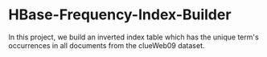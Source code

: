 # HBase-Frequency-Index-Builder
In this project, we build an inverted index table which has the unique term's occurrences in all documents from the clueWeb09 dataset.

